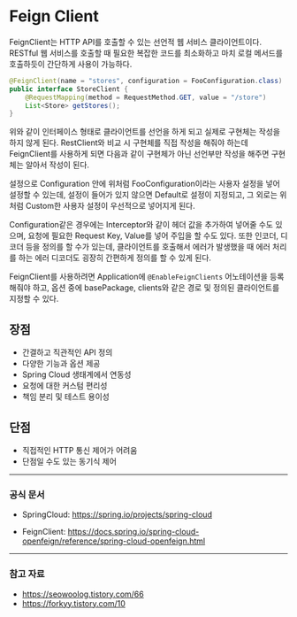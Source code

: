# Feign Client

FeignClient는 HTTP API를 호출할 수 있는 선언적 웹 서비스 클라이언트이다.
RESTful 웹 서비스를 호출할 때 필요한 복잡한 코드를 최소화하고 마치 로컬 메서드를 호출하듯이 간단하게 사용이 가능하다.

```java
@FeignClient(name = "stores", configuration = FooConfiguration.class)
public interface StoreClient {
    @RequestMapping(method = RequestMethod.GET, value = "/store")
    List<Store> getStores();
}
```

위와 같이 인터페이스 형태로 클라이언트를 선언을 하게 되고 실제로 구현체는 작성을 하지 않게 된다.
RestClient와 비교 시 구현체를 직접 작성을 해줘야 하는데 FeignClient를 사용하게 되면 다음과 같이 구현체가 아닌 선언부만 작성을 해주면 구현체는 알아서 작성이 된다.

설정으로 Configuration 안에 위처럼 FooConfiguration이라는 사용자 설정을 넣어 설정할 수 있는데, 설정이 들어가 있지 않으면 Default로 설정이 지정되고, 그 외로는 위처럼 Custom한 사용자 설정이 우선적으로 넣어지게 된다.

Configuration같은 경우에는 Interceptor와 같이 헤더 값을 추가하여 넣어줄 수도 있으며, 요청에 필요한 Request Key, Value를 넣어 주입을 할 수도 있다.
또한 인코더, 디코더 등을 정의를 할 수가 있는데, 클라이언트를 호출해서 에러가 발생했을 때 에러 처리를 하는 에러 디코더도 굉장히 간편하게 정의를 할 수 있게 된다.

FeignClient를 사용하려면 Application에 `@EnableFeignClients` 어노테이션을 등록해줘야 하고, 옵션 중에 basePackage, clients와 같은 경로 및 정의된 클라이언트를 지정할 수 있다.

## 장점
- 간결하고 직관적인 API 정의
- 다양한 기능과 옵션 제공
- Spring Cloud 생태계에서 연동성
- 요청에 대한 커스텀 편리성
- 책임 분리 및 테스트 용이성

## 단점
- 직접적인 HTTP 통신 제어가 어려움
- 단점일 수도 있는 동기식 제어

---
### 공식 문서
- SpringCloud: https://spring.io/projects/spring-cloud

- FeignClient: https://docs.spring.io/spring-cloud-openfeign/reference/spring-cloud-openfeign.html   

---
### 참고 자료
- https://seowoolog.tistory.com/66 
- https://forkyy.tistory.com/10